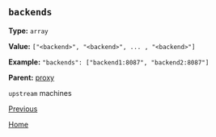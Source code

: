 `backends`
----------

**Type:** `array`

**Value:** `["<backend>", "<backend>", ... , "<backend>"]`

**Example:** `"backends": ["backend1:8087", "backend2:8087"]`

**Parent:** [proxy](proxy.md)

`upstream` machines

[Previous](genconf.md)

[Home](../../index.md)